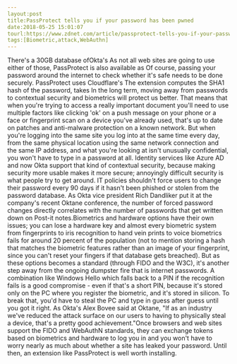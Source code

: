 ```yaml
---
layout:post
title:PassProtect tells you if your password has been pwned
date:2018-05-25 15:01:07
tourl:https://www.zdnet.com/article/passprotect-tells-you-if-your-password-has-been-pwned/
tags:[Biometric,attack,WebAuthn]
---
```

There's a 30GB database ofOkta's As not all web sites are going to use either of those, PassProtect is also available as Of course, passing your password around the internet to check whether it's safe needs to be done securely. PassProtect uses Cloudflare's The extension computes the SHA1 hash of the password, takes In the long term, moving away from passwords to contextual security and biometrics will protect us better. That means that when you're trying to access a really important document you'll need to use multiple factors like clicking 'ok' on a push message on your phone or a face or fingerprint scan on a device you've already used, that's up to date on patches and anti-malware protection on a known network. But when you're logging into the same site you log into at the same time every day, from the same physical location using the same network connection and the same IP address, and what you're looking at isn't unusually confidential, you won't have to type in a password at all. Identity services like Azure AD and now Okta support that kind of contextual security, because making security more usable makes it more secure; annoyingly difficult security is what people try to get around. IT policies shouldn't force users to change their password every 90 days if it hasn't been phished or stolen from the password database. As Okta vice president Rich Dandliker put it at the company's recent Oktane conference, the number of forced password changes directly correlates with the number of passwords that get written down on Post-it notes.Biometrics and hardware options have their own issues; you can lose a hardware key and almost every biometric system from fingerprints to iris recognition to hand vein prints to voice biometrics fails for around 20 percent of the population (not to mention storing a hash that matches the biometric features rather than an image of your fingerprint, since you can't reset your fingers if that database gets breached). But as these options becomes a standard (through FIDO and the W3C), it's another step away from the ongoing dumpster fire that is internet passwords. A combination like Windows Hello which falls back to a PIN if the recognition fails is a good compromise - even if that's a short PIN, because it's stored only on the PC where you register the biometric, and it's stored in silicon. To break that, you'd have to steal the PC and type in guess after guess until you got it right. As Okta's Alex Bovee said at Oktane, "If as an industry we've reduced the attack surface on our users to having to physically steal a device, that's a pretty good achievement."Once browsers and web sites support the FIDO and WebAuthN standards, they can exchange tokens based on biometrics and hardware to log you in and you won't have to worry nearly as much about whether a site has leaked your password. Until then, an extension like PassProtect is well worth installing. 